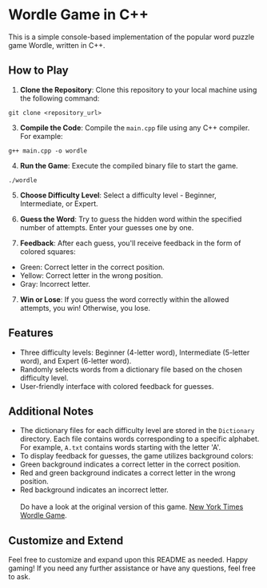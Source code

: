 # Wordle Game in C++

This is a simple console-based implementation of the popular word puzzle game Wordle, written in C++.
## How to Play

1. **Clone the Repository**: Clone this repository to your local machine using the following command:
```
git clone <repository_url>
```
3. **Compile the Code**: Compile the `main.cpp` file using any C++ compiler. For example:
```
g++ main.cpp -o wordle
```
4. **Run the Game**: Execute the compiled binary file to start the game.
```
./wordle
```
5. **Choose Difficulty Level**: Select a difficulty level - Beginner, Intermediate, or Expert.

6. **Guess the Word**: Try to guess the hidden word within the specified number of attempts. Enter your guesses one by one.

7. **Feedback**: After each guess, you'll receive feedback in the form of colored squares:
- Green: Correct letter in the correct position.
- Yellow: Correct letter in the wrong position.
- Gray: Incorrect letter.

7. **Win or Lose**: If you guess the word correctly within the allowed attempts, you win! Otherwise, you lose.

## Features

- Three difficulty levels: Beginner (4-letter word), Intermediate (5-letter word), and Expert (6-letter word).
- Randomly selects words from a dictionary file based on the chosen difficulty level.
- User-friendly interface with colored feedback for guesses.

## Additional Notes

- The dictionary files for each difficulty level are stored in the `Dictionary` directory. Each file contains words corresponding to a specific alphabet. For example, `A.txt` contains words starting with the letter 'A'.
- To display feedback for guesses, the game utilizes background colors:
- Green background indicates a correct letter in the correct position.
- Red and green background indicates a correct letter in the wrong position.
- Red background indicates an incorrect letter.
<br> <br> Do have a look at the original version of this game.
[New York Times Wordle Game](https://www.nytimes.com/games/wordle/index.html).
## Customize and Extend

Feel free to customize and expand upon this README as needed. Happy gaming! If you need any further assistance or have any questions, feel free to ask.

